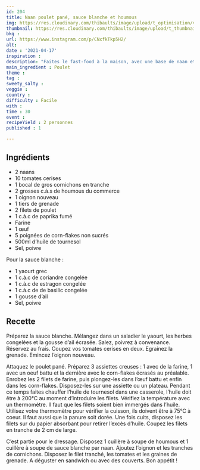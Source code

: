 ```yaml
---
id: 204
title: Naan poulet pané, sauce blanche et houmous
img: https://res.cloudinary.com/thibaults/image/upload/t_optimisation/v1618679762/Recipes/20210417_naan_poulet_pane.jpg
thumbnail: https://res.cloudinary.com/thibaults/image/upload/t_thumbnail_josie/v1618679762/Recipes/20210417_naan_poulet_pane.jpg
bkg : 
url: https://www.instagram.com/p/CNxfkTkp5H2/
alt: 
date : '2021-04-17'
inspiration : 
description: "Faites le fast-food à la maison, avec une base de naan et de poulet pané"
main_ingredient : Poulet
theme : 
tag : 
sweety_salty : 
veggie : 
country : 
difficulty : Facile
with : 
time : 30
event : 
recipeYield : 2 personnes
published : 1

---
```


## Ingrédients
 - 2 naans
 - 10 tomates cerises
 - 1 bocal de gros cornichons en tranche
 - 2 grosses c.à.s de houmous du commerce
 - 1 oignon nouveau
 - 1 tiers de grenade
 - 2 filets de poulet
 - 1 c.à.c de paprika fumé
 - Farine
 - 1 œuf
 - 5 poignées de corn-flakes non sucrés
 - 500ml d’huile de tournesol
 - Sel, poivre

Pour la sauce blanche :
 - 1 yaourt grec
 - 1 c.à.c de coriandre congelée
 - 1 c.à.c de estragon congelée
 - 1 c.à.c de de basilic congelée
 - 1 gousse d’ail
 - Sel, poivre

## Recette
Préparez la sauce blanche. Mélangez dans un saladier le yaourt, les herbes congelées et la gousse d’ail écrasée. Salez, poivrez à convenance. Réservez au frais.
Coupez vos tomates cerises en deux. Egrainez la grenade. Emincez l’oignon nouveau.

Attaquez le poulet pané. Préparez 3 assiettes creuses : 1 avec de la farine, 1 avec un oeuf battu et la dernière avec le corn-flakes écrasés au préalable. Enrobez les 2 filets de farine, puis plongez-les dans l’œuf battu et enfin dans les corn-flakes. Disposez-les sur une assiette ou un plateau. Pendant ce temps faites chauffer l’huile de tournesol dans une casserole, l’huile doit être à 200°C au moment d’introduire les filets. Vérifiez la température avec un thermomètre. Il faut que les filets soient bien immergés dans l’huile. Utilisez votre thermomètre pour vérifier la cuisson, ils doivent être à 75°C à coeur. Il faut aussi que la panure soit dorée. Une fois cuits, disposez les filets sur du papier absorbant pour retirer l’excès d’huile. Coupez les filets en tranche de 2 cm de large.

C’est partie pour le dressage. Disposez 1 cuillère à soupe de houmous et 1 cuillère à soupe de sauce blanche par naan. Ajoutez l’oignon et les tranches de cornichons. Disposez le filet tranché, les tomates et les graines de grenade. A déguster en sandwich ou avec des couverts. Bon appétit !